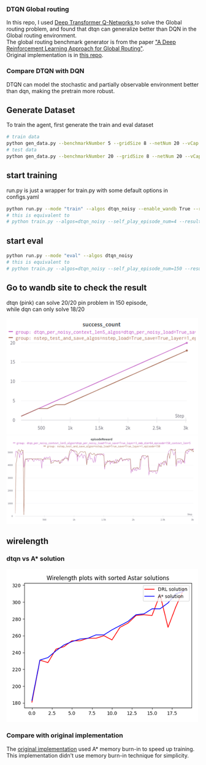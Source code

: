###  DTQN Global routing
In this repo, I used [Deep Transformer Q-Networks ](https://github.com/kevslinger/DTQN) to solve the Global routing problem, and found that dtqn can generalize better than DQN in the Global routing environment.   
The global routing benchmark generator is from the paper ["A Deep Reinforcement Learning Approach for Global Routing"](https://arxiv.org/pdf/1906.08809.pdf).     
Original implementation is in [this repo](https://github.com/haiguanl/DQN_GlobalRouting).
### Compare DTQN with DQN
DTQN can model the stochastic and partially observable environment better than dqn, making the pretrain more robust.

## Generate Dataset
To train the agent, first generate the train and eval dataset
```sh
# train data
python gen_data.py --benchmarkNumber 5 --gridSize 8 --netNum 20 --vCap 4  --hCap 4 --maxPinNum 5 --reducedCapNum 3 --prefix ./train_data_/
# test data
python gen_data.py --benchmarkNumber 20 --gridSize 8 --netNum 20 --vCap 4  --hCap 4 --maxPinNum 5 --reducedCapNum 3 --prefix ./test_data_/
```       
## start training 
run.py is just a wrapper for train.py with some default options in configs.yaml
```sh
python run.py --mode "train" --algos dtqn_noisy --enable_wandb True --run_benchmark_num=30 --wandbName None
# this is equivalent to
# python train.py --algos=dtqn_noisy --self_play_episode_num=4 --result_dir=solutionsDRL --load_ckpt=True --save_ckpt=True  --data_folder="train_data_/benchmark_reduced" --wandbName="dtqn_per_noisy_train" --hid_layer=3 --emb_dim=64 --context_len=5
```
## start eval
```sh
python run.py --mode "eval" --algos dtqn_noisy 
# this is equivalent to 
# python train.py --algos=dtqn_noisy --self_play_episode_num=150 --result_dir=solutionsDRL --load_ckpt=True --save_ckpt=False  --data_folder="test_data_/benchmark_reduced" --wandbName="dtqn_per_noisy_context_len5" --hid_layer=3 --emb_dim=64 --context_len=5 
```

## Go to wandb site to check the result
dtqn (pink) can solve 20/20 pin problem in 150 episode,  
while dqn can only solve 18/20  

<img src="assets/2023-07-28-10-01-43.png" alt= “” width="500px" >
<img src="assets/2023-07-28-10-03-26.png" alt= “” width="500px" >

## wirelength
### dtqn vs A* solution
<img src="assets/2023-08-03-18-42-14.png" alt= “” width="500px" >



### Compare with original implementation
The [original implementation](https://github.com/haiguanl/DQN_GlobalRouting) used A* memory burn-in to speed up training.
This implementation didn't use memory burn-in technique for simplicity. 